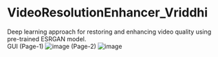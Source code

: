 # VideoResolutionEnhancer_Vriddhi
Deep learning approach for restoring and enhancing video quality using pre-trained ESRGAN model.<br>
GUI (Page-1)
![image](https://github.com/tanishq2910/VideoResolutionEnhancer_Vriddhi/assets/108173516/9a78b600-8818-447c-96df-eb79373c9d2f)
(Page-2)
![image](https://github.com/tanishq2910/VideoResolutionEnhancer_Vriddhi/assets/108173516/bdb11d12-a616-4f1c-bcfe-5ed271547f5c)
